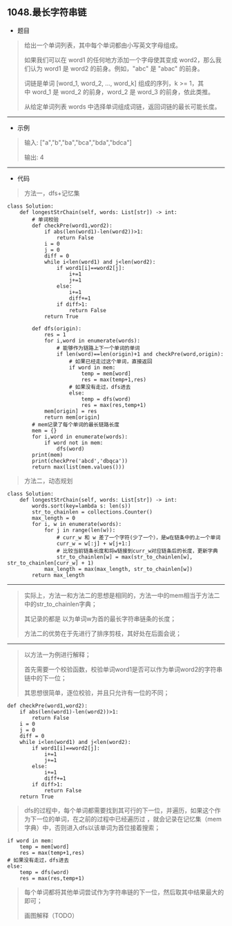 1048.最长字符串链
----------

 - 题目
> 给出一个单词列表，其中每个单词都由小写英文字母组成。
> 
> 如果我们可以在 word1 的任何地方添加一个字母使其变成 word2，那么我们认为 word1 是 word2 的前身。例如，"abc" 是 "abac" 的前身。
>
> 词链是单词 [word_1, word_2, ..., word_k] 组成的序列，k >= 1，其中 word_1 是 word_2 的前身，word_2 是 word_3 的前身，依此类推。
>  
> 从给定单词列表 words 中选择单词组成词链，返回词链的最长可能长度。
----------
 - 示例
> 输入: ["a","b","ba","bca","bda","bdca"]
>
> 输出: 4
>
----------
- 代码
>
> 方法一，dfs+记忆集
>
    class Solution:
        def longestStrChain(self, words: List[str]) -> int:
            # 单词校验
            def checkPre(word1,word2):
                if abs(len(word1)-len(word2))>1:
                    return False
                i = 0
                j = 0
                diff = 0
                while i<len(word1) and j<len(word2):
                    if word1[i]==word2[j]:
                        i+=1
                        j+=1
                    else:
                        i+=1
                        diff+=1
                    if diff>1:
                        return False
                return True
    
            def dfs(origin):
                res = 1
                for i,word in enumerate(words):
                    # 能够作为链路上下一个单词的单词
                    if len(word)==len(origin)+1 and checkPre(word,origin):
                        # 如果已经走过这个单词，直接返回
                        if word in mem:
                            temp = mem[word]
                            res = max(temp+1,res)
                        # 如果没有走过，dfs进去
                        else:
                            temp = dfs(word)
                            res = max(res,temp+1)
                mem[origin] = res
                return mem[origin]
            # mem记录了每个单词的最长链路长度
            mem = {}
            for i,word in enumerate(words):
                if word not in mem:
                    dfs(word)
            print(mem)
            print(checkPre('abcd','dbqca'))
            return max(list(mem.values()))
>
> 方法二，动态规划
>
    class Solution:
        def longestStrChain(self, words: List[str]) -> int:
            words.sort(key=lambda s: len(s))
            str_to_chainlen = collections.Counter()
            max_length = 0
            for i, w in enumerate(words):
                for j in range(len(w)):
                    # curr_w 和 w 差了一个字符(少了一个），是w在链条中的上一个单词
                    curr_w = w[:j] + w[j+1:]
                    # 比较当前链条长度和将w链接到curr_w对应链条后的长度，更新字典
                    str_to_chainlen[w] = max(str_to_chainlen[w], str_to_chainlen[curr_w] + 1)
                max_length = max(max_length, str_to_chainlen[w])
            return max_length

             
----------
> 
> 实际上，方法一和方法二的思想是相同的，方法一中的mem相当于方法二中的str_to_chainlen字典；
>
> 其记录的都是 以为单词w为首的最长字符串链条的长度；
>
> 方法二的优势在于先进行了排序剪枝，其好处在后面会说；
>
----------
> 以方法一为例进行解释；
>
> 首先需要一个校验函数，校验单词word1是否可以作为单词word2的字符串链中的下一位；
>
> 其思想很简单，逐位校验，并且只允许有一位的不同；
>
    def checkPre(word1,word2):
        if abs(len(word1)-len(word2))>1:
            return False
        i = 0
        j = 0
        diff = 0
        while i<len(word1) and j<len(word2):
            if word1[i]==word2[j]:
                i+=1
                j+=1
            else:
                i+=1
                diff+=1
            if diff>1:
                return False
        return True
>
> dfs的过程中，每个单词都需要找到其可行的下一位，并遍历，如果这个作为下一位的单词，在之前的过程中已经遍历过
> ，就会记录在记忆集（mem字典）中，否则进入dfs以该单词为首位接着搜索；
>
    if word in mem:
        temp = mem[word]
        res = max(temp+1,res)
    # 如果没有走过，dfs进去
    else:
        temp = dfs(word)
        res = max(res,temp+1)   
>
> 每个单词都将其他单词尝试作为字符串链的下一位，然后取其中结果最大的即可；
> 
> 画图解释（TODO）
>